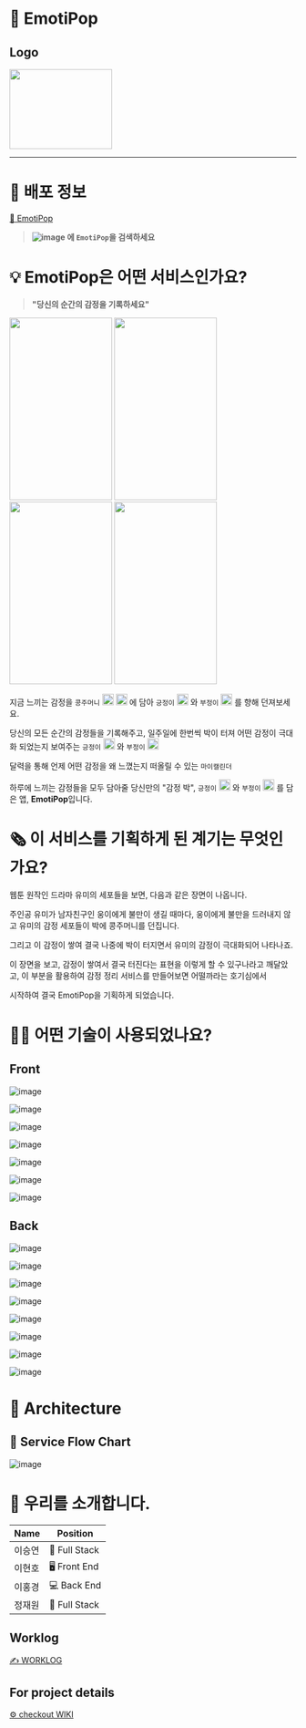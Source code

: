 # 🎊 EmotiPop
## Logo
<img src="https://user-images.githubusercontent.com/73332608/144999214-54e4f52f-d861-41b3-bf65-508dbaf3fa5c.png" width="180" height="140">

----

# 🔗 배포 정보
[📱 EmotiPop](https://play.google.com/store/apps/details?id=com.dropTheCode.EmotiPop)
> **![image](https://img.shields.io/badge/BACK-Google%20Play-%23414141?style=for-the-badge&logo=Google%20Play) 에 `EmotiPop`을 검색하세요**

# 💡 EmotiPop은 어떤 서비스인가요?
> **"당신의 순간의 감정을 기록하세요"**
<div>
 <img src="https://user-images.githubusercontent.com/73332608/146319939-009f6450-db01-4e43-b959-8e3fa01eb8eb.png" width="180" height="320">
 <img src="https://user-images.githubusercontent.com/73332608/146320266-a461f0a7-47b7-4c0a-88fc-1ccb54389fde.png" width="180" height="320">
 <img src="https://user-images.githubusercontent.com/73332608/146323074-57bf601a-d504-4b76-aa32-774b386b31f8.png" width="180" height="320">
 <img src="https://user-images.githubusercontent.com/73332608/146323392-1171c8b9-4342-4bbf-ad68-1b25a44b03f4.png" width="180" height="320">
</div>



 지금 느끼는 감정을 `콩주머니` <img src="https://user-images.githubusercontent.com/73332608/146294522-471f2c50-d1ae-49a5-b8d2-cf35b6a0334a.png" width="20" height="20"> <img src="https://user-images.githubusercontent.com/73332608/146294895-5d59bcea-32b3-4f1d-87bd-7b293c7acc05.png" width="20" height="20"> 에 담아 `긍정이` <img src="https://user-images.githubusercontent.com/73332608/146294649-47656a44-cd3e-4fba-95fa-b315c6d40aeb.png" width="20" height="20"> 와 `부정이` <img src="https://user-images.githubusercontent.com/73332608/146294814-9555f345-9297-494c-8ac5-c94eaa1950ca.png" width="20" 
height="20"> 를 향해 던져보세요.

당신의 모든 순간의 감정들을 기록해주고, 일주일에 한번씩 박이 터져 어떤 감정이 극대화 되었는지 보여주는 `긍정이` <img src="https://user-images.githubusercontent.com/73332608/146294649-47656a44-cd3e-4fba-95fa-b315c6d40aeb.png" width="20" height="20"> 와 `부정이` <img src="https://user-images.githubusercontent.com/73332608/146294814-9555f345-9297-494c-8ac5-c94eaa1950ca.png" width="20" 
height="20">

달력을 통해 언제 어떤 감정을 왜 느꼈는지 떠올릴 수 있는 `마이캘린더`

하루에 느끼는 감정들을 모두 담아줄 당신만의 "감정 박", `긍정이` <img src="https://user-images.githubusercontent.com/73332608/146294649-47656a44-cd3e-4fba-95fa-b315c6d40aeb.png" width="20" height="20"> 와 `부정이` <img src="https://user-images.githubusercontent.com/73332608/146294814-9555f345-9297-494c-8ac5-c94eaa1950ca.png" width="20" 
height="20"> 를 담은 앱, **EmotiPop**입니다.
 
# 🗞  이 서비스를 기획하게 된 계기는 무엇인가요?

웹툰 원작인 드라마 유미의 세포들을 보면, 다음과 같은 장면이 나옵니다. 

주인공 유미가 남자친구인 웅이에게 불만이 생길 때마다, 웅이에게 불만을 드러내지 않고 유미의 감정 세포들이 박에 콩주머니를 던집니다. 

그리고 이 감정이 쌓여 결국 나중에 박이 터지면서 유미의 감정이 극대화되어 나타나죠.

이 장면을 보고, 감정이 쌓여서 결국 터진다는 표현을 이렇게 할 수 있구나라고 깨달았고, 이 부분을 활용하여 감정 정리 서비스를 만들어보면 어떨까라는 호기심에서 

시작하여 결국 EmotiPop을 기획하게 되었습니다.


# 🕵️‍♀️ 어떤 기술이 사용되었나요?

## Front
![image](https://img.shields.io/badge/FRONT-JavaScript-%23F7DF1E?style=for-the-badge&logo=JavaScript)

![image](https://img.shields.io/badge/FRONT-React_Native-%2361DAFB?style=for-the-badge&logo=React)

![image](https://img.shields.io/badge/FRONT-React_Hooks-%2361DAFB?style=for-the-badge&logo=React)

![image](https://img.shields.io/badge/FRONT-React%20Navigation-%23664FAB?style=for-the-badge&logo=React)

![image](https://img.shields.io/badge/FRONT-Redux-%23764ABC?style=for-the-badge&logo=Redux)

![image](https://img.shields.io/badge/FRONT-Adobe%20Illustrator-%23FF9A00?style=for-the-badge&logo=Adobe%20Illustrator)

![image](https://img.shields.io/badge/FRONT-FlipaClip-%ffffff?style=for-the-badge)

## Back
![image](https://img.shields.io/badge/BACK-JavaScript-%23F7DF1E?style=for-the-badge&logo=JavaScript)

![image](https://img.shields.io/badge/BACK-Node.js-%23339933?style=for-the-badge&logo=Node.js)

![image](https://img.shields.io/badge/BACK-EXPRESS-%23000000?style=for-the-badge&logo=Express)

![image](https://img.shields.io/badge/BACK-Sequelize-%2352B0E7?style=for-the-badge&logo=Sequelize)

![image](https://img.shields.io/badge/BACK-MySQL-%234479A1?style=for-the-badge&logo=MySQL)

![image](https://img.shields.io/badge/BACK-Amazon%20ec2-%23232F3E?style=for-the-badge&logo=Amazon%20AWS)

![image](https://img.shields.io/badge/BACK-Google%20Play-%23414141?style=for-the-badge&logo=Google%20Play)


![image](https://user-images.githubusercontent.com/73332608/146723346-04e8da96-8f17-41b0-a1b2-1152a76d8e8e.png)

# 🔨 Architecture

## 🔔 Service Flow Chart
![image](https://user-images.githubusercontent.com/73332608/146293110-3bf744b4-7745-41b1-853f-f3feeb2899f2.png)

# 📢 우리를 소개합니다.
|Name|Position|
|------|---|
|이승연|🏁 Full Stack|
|이현호|🖥 Front End|
|이홍경|💻 Back End|
|정재원|🏁 Full Stack|

## Worklog
[✍️ WORKLOG](https://github.com/codestates/EmotiPop/wiki/%E2%9C%8F%EF%B8%8F)

## For project details
[⚙️ checkout WIKI](https://github.com/codestates/EmotiPop/wiki)
